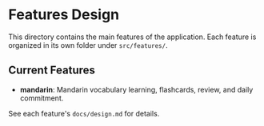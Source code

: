 # Features Design

This directory contains the main features of the application. Each feature is organized in its own folder under `src/features/`.

## Current Features

- **mandarin**: Mandarin vocabulary learning, flashcards, review, and daily commitment.

See each feature's `docs/design.md` for details.
